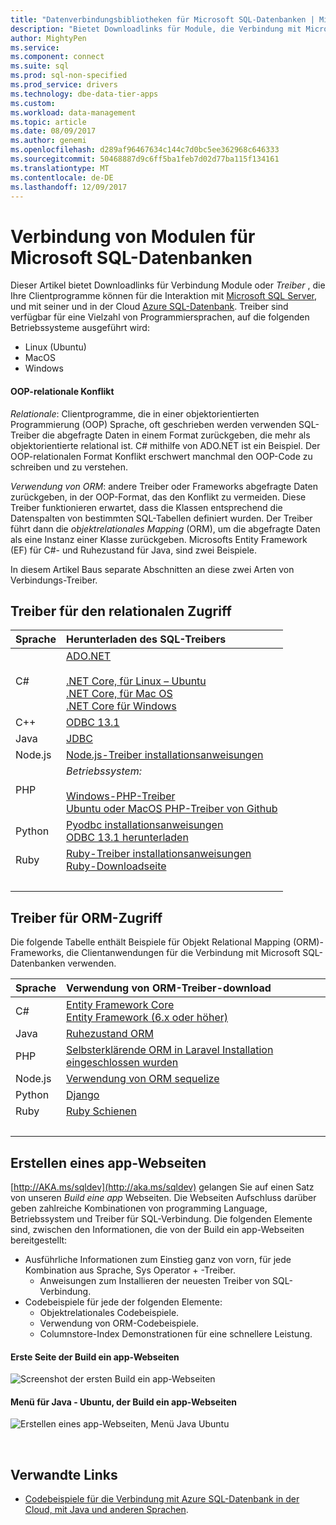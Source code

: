 ```yaml
---
title: "Datenverbindungsbibliotheken für Microsoft SQL-Datenbanken | Microsoft Docs"
description: "Bietet Downloadlinks für Module, die Verbindung mit Microsoft SQL Server und Azure SQL-Datenbank aus einer Vielzahl von Programmiersprachen Client zu aktivieren."
author: MightyPen
ms.service: 
ms.component: connect
ms.suite: sql
ms.prod: sql-non-specified
ms.prod_service: drivers
ms.technology: dbe-data-tier-apps
ms.custom: 
ms.workload: data-management
ms.topic: article
ms.date: 08/09/2017
ms.author: genemi
ms.openlocfilehash: d289af96467634c144c7d0bc5ee362968c646333
ms.sourcegitcommit: 50468887d9c6ff5ba1feb7d02d77ba115f134161
ms.translationtype: MT
ms.contentlocale: de-DE
ms.lasthandoff: 12/09/2017
---
```

# <a name="connection-modules-for-microsoft-sql-databases"></a>Verbindung von Modulen für Microsoft SQL-Datenbanken

Dieser Artikel bietet Downloadlinks für Verbindung Module oder *Treiber* , die Ihre Clientprogramme können für die Interaktion mit [Microsoft SQL Server](../index.md), und mit seiner und in der Cloud [Azure SQL-Datenbank](http://docs.microsoft.com/azure/sql-database/). Treiber sind verfügbar für eine Vielzahl von Programmiersprachen, auf die folgenden Betriebssysteme ausgeführt wird:

- Linux (Ubuntu)
- MacOS
- Windows


#### <a name="oop-to-relational-mismatch"></a>OOP-relationale Konflikt

*Relationale*: Clientprogramme, die in einer objektorientierten Programmierung (OOP) Sprache, oft geschrieben werden verwenden SQL-Treiber die abgefragte Daten in einem Format zurückgeben, die mehr als objektorientierte relational ist. C# mithilfe von ADO.NET ist ein Beispiel. Der OOP-relationalen Format Konflikt erschwert manchmal den OOP-Code zu schreiben und zu verstehen.

*Verwendung von ORM*: andere Treiber oder Frameworks abgefragte Daten zurückgeben, in der OOP-Format, das den Konflikt zu vermeiden. Diese Treiber funktionieren erwartet, dass die Klassen entsprechend die Datenspalten von bestimmten SQL-Tabellen definiert wurden. Der Treiber führt dann die *objektrelationales Mapping* (ORM), um die abgefragte Daten als eine Instanz einer Klasse zurückgeben. Microsofts Entity Framework (EF) für C#- und Ruhezustand für Java, sind zwei Beispiele.

In diesem Artikel Baus separate Abschnitten an diese zwei Arten von Verbindungs-Treiber.


<a name="anchor-20-drivers-relational-access" />

## <a name="drivers-for-relational-access"></a>Treiber für den relationalen Zugriff


<!--
Each given Microsoft Download Center page should be enhanced
with a link to the next NEWER version page, on the day that the
original page is no longer the latest because the newer page is being added.
But this policy is not agreed on or observed,
putting the links in the following table at risk for being outdated.

PHP driver in Github.com also uses this FWLink:  http://go.microsoft.com/fwlink/?LinkID=518036 ,
although the FWLink is less precise than is http://github.com/Microsoft/msphpsql/tree/dev#install-unix .
-->


| Sprache | Herunterladen des SQL-Treibers |
| :------- | :---------------------- |
| C#       | [ADO.NET](http://www.microsoft.com/net/download/)<br /><br />[.NET Core, für Linux – Ubuntu](https://www.microsoft.com/net/core#Ubuntu)<br />[.NET Core, für Mac OS](https://www.microsoft.com/net/core#macos)<br />[.NET Core für Windows](https://www.microsoft.com/net/core) |
| C++      | [ODBC 13.1](http://docs.microsoft.com/sql/connect/odbc/download-odbc-driver-for-sql-server) |
| Java     | [JDBC](http://www.microsoft.com/download/details.aspx?id=55539) |
| Node.js  | [Node.js-Treiber installationsanweisungen](http://docs.microsoft.com/sql/connect/node-js/step-1-configure-development-environment-for-node-js-development) |
| PHP      | *Betriebssystem:*<br /><br />[Windows-PHP-Treiber](https://www.microsoft.com/download/details.aspx?id=55642)<br />[Ubuntu oder MacOS PHP-Treiber von Github](http://github.com/Microsoft/msphpsql/tree/dev#install-unix) |
| Python   | [Pyodbc installationsanweisungen](http://docs.microsoft.com/sql/connect/python/pyodbc/step-1-configure-development-environment-for-pyodbc-python-development)<br />[ODBC 13.1 herunterladen](http://docs.microsoft.com/sql/connect/odbc/download-odbc-driver-for-sql-server) |
| Ruby     | [Ruby-Treiber installationsanweisungen](https://docs.microsoft.com/sql/connect/ruby/step-1-configure-development-environment-for-ruby-development)<br />[Ruby-Downloadseite](https://rubyinstaller.org/downloads/) |
| &nbsp; | <br /> |


<a name="anchor-40-drivers-orm-access" />

## <a name="drivers-for-orm-access"></a>Treiber für ORM-Zugriff


Die folgende Tabelle enthält Beispiele für Objekt Relational Mapping (ORM)-Frameworks, die Clientanwendungen für die Verbindung mit Microsoft SQL-Datenbanken verwenden.


| Sprache | Verwendung von ORM-Treiber-download |
| :------- | :------------------ |
| C# | [Entity Framework Core](http://docs.microsoft.com/ef/core/)<br />[Entity Framework (6.x oder höher)](http://docs.microsoft.com/ef/) |
| Java | [Ruhezustand ORM](http://hibernate.org/orm)|
| PHP | [Selbsterklärende ORM in Laravel Installation eingeschlossen wurden](http://laravel.com/docs/) |
| Node.js | [Verwendung von ORM sequelize](http://docs.sequelizejs.com) |
| Python | [Django](http://www.djangoproject.com/) |
| Ruby | [Ruby Schienen](http://rubyonrails.org/) |
| &nbsp; | <br /> |


<a name="anchor-60-build-an-app-webpages" />

## <a name="build-an-app-webpages"></a>Erstellen eines app-Webseiten


[http://AKA.ms/sqldev](http://aka.ms/sqldev) gelangen Sie auf einen Satz von unseren *Build eine app* Webseiten. Die Webseiten Aufschluss darüber geben zahlreiche Kombinationen von programming Language, Betriebssystem und Treiber für SQL-Verbindung. Die folgenden Elemente sind, zwischen den Informationen, die von der Build ein app-Webseiten bereitgestellt:

- Ausführliche Informationen zum Einstieg ganz von vorn, für jede Kombination aus Sprache, Sys Operator + -Treiber.
    - Anweisungen zum Installieren der neuesten Treiber von SQL-Verbindung.
- Codebeispiele für jede der folgenden Elemente:
    - Objektrelationales Codebeispiele.
    - Verwendung von ORM-Codebeispiele.
    - Columnstore-Index Demonstrationen für eine schnellere Leistung.


#### <a name="first-page-of-build-an-app-webpages"></a>Erste Seite der Build ein app-Webseiten

![Screenshot der ersten Build ein app-Webseiten][image-ref-163-buildanapp-webpages-first-page]


#### <a name="menu-for-java---ubuntu-of-build-an-app-webpages"></a>Menü für Java - Ubuntu, der Build ein app-Webseiten

![Erstellen eines app-Webseiten, Menü Java Ubuntu][image-ref-167-buildanapp-webpages-menu-java-ubuntu]


&nbsp;


## <a name="related-links"></a>Verwandte Links

- [Codebeispiele für die Verbindung mit Azure SQL-Datenbank in der Cloud, mit Java und anderen Sprachen](http://docs.microsoft.com/azure/sql-database/sql-database-connect-query-java).


<!-- Image references -->

[image-ref-163-buildanapp-webpages-first-page]: ./media/homepage-sql-connection-drivers/gm-aka-ms-sqldev-choose-language-g21.png
[image-ref-167-buildanapp-webpages-menu-java-ubuntu]: ./media/homepage-sql-connection-drivers/gm-aka-ms-sqldev-java-ubuntu-c31.png
